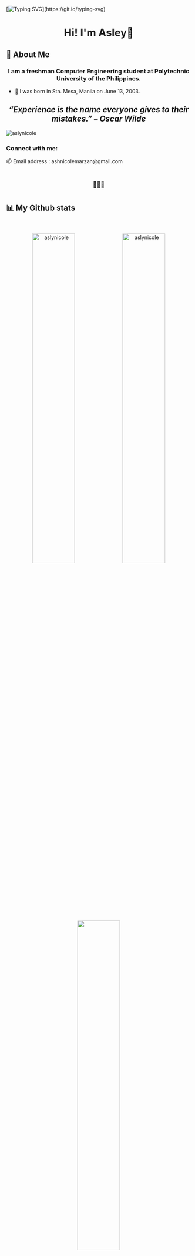 [![Typing SVG](https://readme-typing-svg.herokuapp.com?size=24&width=600&lines=Welcome+To+Asley's+GitHub+Profile!)](https://git.io/typing-svg)
<h1 align="center">Hi! I'm Asley👋 </h1>
<h2 align='left'>🚀 About Me
</h2>
<h3 align="center">I am a freshman Computer Engineering student at Polytechnic University of the Philippines.
</h3>

 - 🔮 I was born in Sta. Mesa, Manila on June 13, 2003.
<h2 align='center'><i> “Experience is the name everyone gives to their mistakes.” – Oscar Wilde </i></h1>
<p align="left"> <img src="https://komarev.com/ghpvc/?username=aslynicole&label=Profile%20views&color=471363&style=flat" alt="aslynicole" /> </p>

<h3 align="left">Connect with me:</h3>
📫 Email address :   ashnicolemarzan@gmail.com


<!--
<p align=center> "https://i.imgur.com/9cyvBLo.png" </p>

!-->
<p align="left"> 
<h1 align="center"></h1>
<h3 align="center">💜💜💜</h3>
<h1 align="center"></h1> 
</p>

<h2 align='left'>📊 My Github stats</h2>
<br>
<p align="center">
  <img width="48%" src="https://github-readme-stats.vercel.app/api?username=aslynicole&show_icons=true&theme=radical" alt="aslynicole"/>
  <img width="48%" src="https://github-readme-streak-stats.herokuapp.com/?user=aslynicole&theme=radical" alt="aslynicole" />
  <img width="48%" src="https://github-readme-stats.vercel.app/api/top-langs/?username=aslynicole&theme=tokyonight" />
</p>

</p>
<p><img align="center">
  <h2 align='center'>⚡️<i>Stay awesome!</i>⚡️</h2>
  <image width="99%" src="https://activity-graph.herokuapp.com/graph?username=aslynicole&theme=react-dark" alt="aslynicole" />
  <img src="https://raw.githubusercontent.com/bornmay/bornmay/Update/svg/Bottom.svg" alt="Github Stats" />
</p>
